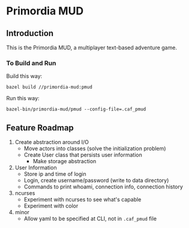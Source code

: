 # Primordia MUD

## Introduction

This is the Primordia MUD, a multiplayer text-based adventure game.

### To Build and Run

Build this way:

```
bazel build //primordia-mud:pmud
```

Run this way:

```
bazel-bin/primordia-mud/pmud --config-file=.caf_pmud 
```


## Feature Roadmap

1. Create abstraction around I/O
    - Move actors into classes (solve the initialization problem)
    - Create User class that persists user information
        - Make storage abstraction
1. User Information
    -  Store ip and time of login
    -  Login, create username/password (write to data directory) 
    -  Commands to print whoami, connection info, connection history
1. ncurses
    - Experiment with ncurses to see what's capable
    - Experiment with color
1. minor
    - Allow yaml to be specified at CLI, not in `.caf_pmud` file